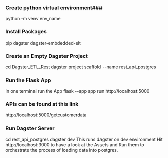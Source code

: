 ### Create python virtual environment###
python -m venv  env_name
### Install Packages ###
pip dagster dagster-embdedded-elt 
### Create an Empty Dagster Project ###
cd Dagster_ETL_Rest
dagster project scaffold --name rest_api_postgres

### Run the Flask App ###
In one terminal run the App
flask --app app run
http://localhost:5000
###  APIs can be found at this link ###
http://localhost:5000/getcustomerdata
### Run Dagster Server ###
cd rest_api_postgres
dagster dev
This runs dagster on dev environment
Hit http://localhost:3000 to have a look at the Assets and Run them to orchestrate the process of loading data into postgres.

